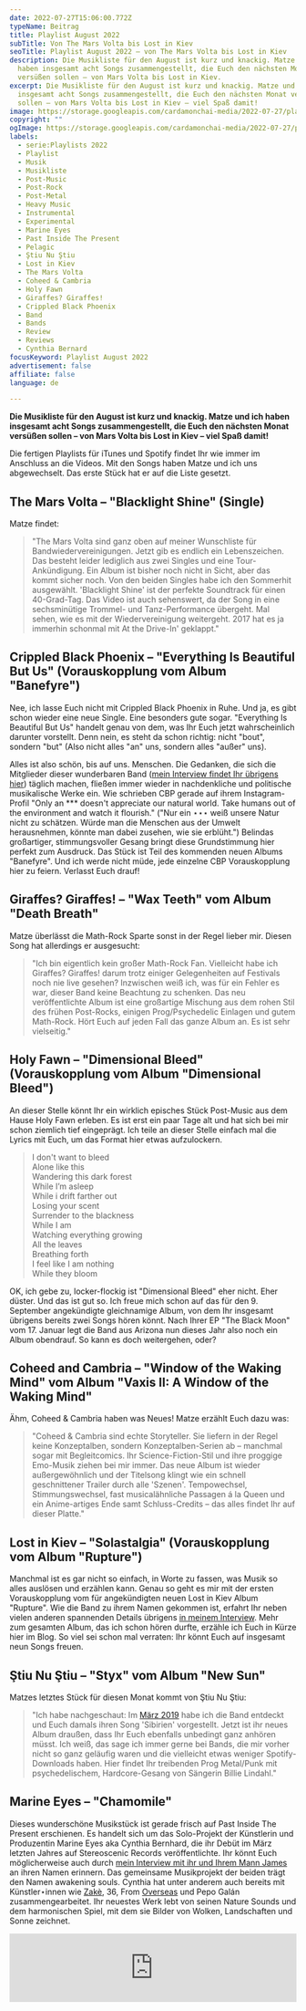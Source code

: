 ```yaml
---
date: 2022-07-27T15:06:00.772Z
typeName: Beitrag
title: Playlist August 2022
subTitle: Von The Mars Volta bis Lost in Kiev
seoTitle: Playlist August 2022 – von The Mars Volta bis Lost in Kiev
description: Die Musikliste für den August ist kurz und knackig. Matze und ich
  haben insgesamt acht Songs zusammengestellt, die Euch den nächsten Monat
  versüßen sollen – von Mars Volta bis Lost in Kiev.
excerpt: Die Musikliste für den August ist kurz und knackig. Matze und ich haben
  insgesamt acht Songs zusammengestellt, die Euch den nächsten Monat versüßen
  sollen – von Mars Volta bis Lost in Kiev – viel Spaß damit!
image: https://storage.googleapis.com/cardamonchai-media/2022-07-27/playlist-august-jpeg-imagine-080808_68625f_1024_768/640.webp
copyright: ""
ogImage: https://storage.googleapis.com/cardamonchai-media/2022-07-27/playlist-august-fb-jpeg-imagine-080808_625d5a_1200_628/640.webp
labels:
  - serie:Playlists 2022
  - Playlist
  - Musik
  - Musikliste
  - Post-Music
  - Post-Rock
  - Post-Metal
  - Heavy Music
  - Instrumental
  - Experimental
  - Marine Eyes
  - Past Inside The Present
  - Pelagic
  - Ştiu Nu Ştiu
  - Lost in Kiev
  - The Mars Volta
  - Coheed & Cambria
  - Holy Fawn
  - Giraffes? Giraffes!
  - Crippled Black Phoenix
  - Band
  - Bands
  - Review
  - Reviews
  - Cynthia Bernard
focusKeyword: Playlist August 2022
advertisement: false
affiliate: false
language: de

---
```


**Die Musikliste für den August ist kurz und knackig. Matze und ich haben insgesamt acht Songs zusammengestellt, die Euch den nächsten Monat versüßen sollen – von Mars Volta bis Lost in Kiev – viel Spaß damit!**

Die fertigen Playlists für iTunes und Spotify findet Ihr wie immer im Anschluss an die Videos. Mit den Songs haben Matze und ich uns abgewechselt. Das erste Stück hat er auf die Liste gesetzt.

## The Mars Volta – "Blacklight Shine" (Single)

Matze findet:

> "The Mars Volta sind ganz oben auf meiner Wunschliste für Bandwiedervereinigungen. Jetzt gib es endlich ein Lebenszeichen. Das besteht leider lediglich aus zwei Singles und eine Tour-Ankündigung. Ein Album ist bisher noch nicht in Sicht, aber das kommt sicher noch. Von den beiden Singles habe ich den Sommerhit ausgewählt. 'Blacklight Shine' ist der perfekte Soundtrack für einen 40-Grad-Tag. Das Video ist auch sehenswert, da der Song in eine sechsminütige Trommel- und Tanz-Performance übergeht. Mal sehen, wie es mit der Wiedervereinigung weitergeht. 2017 hat es ja immerhin schonmal mit At the Drive-In' geklappt."

<YouTube id="rYAR6bpf85Q" />

## Crippled Black Phoenix – "Everything Is Beautiful But Us" (Vorauskopplung vom Album "Banefyre")

Nee, ich lasse Euch nicht mit Crippled Black Phoenix in Ruhe. Und ja, es gibt schon wieder eine neue Single. Eine besonders gute sogar. "Everything Is Beautiful But Us" handelt genau von dem, was Ihr Euch jetzt wahrscheinlich darunter vorstellt. Denn nein, es steht da schon richtig: nicht "bout", sondern "but" (Also nicht alles "an" uns, sondern alles "außer" uns).

Alles ist also schön, bis auf uns. Menschen. Die Gedanken, die sich die Mitglieder dieser wunderbaren Band ([mein Interview findet Ihr übrigens hier](/2020/12/crippled-black-phoenix-interview/)) täglich machen, fließen immer wieder in nachdenkliche und politische musikalische Werke ein. Wie schrieben CBP gerade auf ihrem Instagram-Profil "Only an \*\*\* doesn't appreciate our natural world. Take humans out of the environment and watch it flourish." ("Nur ein ⋆⋆⋆ weiß unsere Natur nicht zu schätzen. Würde man die Menschen aus der Umwelt herausnehmen, könnte man dabei zusehen, wie sie erblüht.") Belindas großartiger, stimmungsvoller Gesang bringt diese Grundstimmung hier perfekt zum Ausdruck. Das Stück ist Teil des kommenden neuen Albums "Banefyre". Und ich werde nicht müde, jede einzelne CBP Vorauskopplung hier zu feiern. Verlasst Euch drauf!

<YouTube id="07XHKXhfah0" />

## Giraffes? Giraffes! – "Wax Teeth" vom Album "Death Breath"

Matze überlässt die Math-Rock Sparte sonst in der Regel lieber mir. Diesen Song hat allerdings er ausgesucht:

> "Ich bin eigentlich kein großer Math-Rock Fan. Vielleicht habe ich Giraffes? Giraffes! darum trotz einiger Gelegenheiten auf Festivals noch nie live gesehen? Inzwischen weiß ich, was für ein Fehler es war, dieser Band keine Beachtung zu schenken. Das neu veröffentlichte Album ist eine großartige Mischung aus dem rohen Stil des frühen Post-Rocks, einigen Prog/Psychedelic Einlagen und gutem Math-Rock. Hört Euch auf jeden Fall das ganze Album an. Es ist sehr vielseitig."

<YouTube id="sYPHRfS9OO0" />

## Holy Fawn – "Dimensional Bleed" (Vorauskopplung vom Album "Dimensional Bleed")

An dieser Stelle könnt Ihr ein wirklich episches Stück Post-Music aus dem Hause Holy Fawn erleben. Es ist erst ein paar Tage alt und hat sich bei mir schon ziemlich tief eingeprägt. Ich teile an dieser Stelle einfach mal die Lyrics mit Euch, um das Format hier etwas aufzulockern.

> I don't want to bleed<br/> Alone like this<br/> Wandering this dark forest<br/> While I’m asleep<br/> While i drift farther out<br/> Losing your scent<br/> Surrender to the blackness<br/> While I am<br/> Watching everything growing<br/> All the leaves<br/> Breathing forth<br/> I feel like I am nothing<br/> While they bloom<br/>

OK, ich gebe zu, locker-flockig ist "Dimensional Bleed" eher nicht. Eher düster. Und das ist gut so. Ich freue mich schon auf das für den 9. September angekündigte gleichnamige Album, von dem Ihr insgesamt übrigens bereits zwei Songs hören könnt. Nach Ihrer EP "The Black Moon" vom 17. Januar legt die Band aus Arizona nun dieses Jahr also noch ein Album obendrauf. So kann es doch weitergehen, oder?

<YouTube id="-CSMM0Id9mw" />

## Coheed and Cambria – "Window of the Waking Mind" vom Album "Vaxis II: A Window of the Waking Mind"

Ähm, Coheed & Cambria haben was Neues! Matze erzählt Euch dazu was:

> "Coheed & Cambria sind echte Storyteller. Sie liefern in der Regel keine Konzeptalben, sondern Konzeptalben-Serien ab – manchmal sogar mit Begleitcomics. Ihr Science-Fiction-Stil und ihre proggige Emo-Musik ziehen bei mir immer. Das neue Album ist wieder außergewöhnlich und der Titelsong klingt wie ein schnell geschnittener Trailer durch alle 'Szenen'. Tempowechsel, Stimmungswechsel, fast musicalähnliche Passagen á la Queen und ein Anime-artiges Ende samt Schluss-Credits – das alles findet Ihr auf dieser Platte."

<YouTube id="WscFSf_OjHA" />

## Lost in Kiev – "Solastalgia" (Vorauskopplung vom Album "Rupture")

Manchmal ist es gar nicht so einfach, in Worte zu fassen, was Musik so alles auslösen und erzählen kann. Genau so geht es mir mit der ersten Vorauskopplung vom für angekündigten neuen Lost in Kiev Album "Rupture". Wie die Band zu ihrem Namen gekommen ist, erfahrt Ihr neben vielen anderen spannenden Details übrigens [in meinem Interview](/2020/07/lost-in-kiev-interview/). Mehr zum gesamten Album, das ich schon hören durfte, erzähle ich Euch in Kürze hier im Blog. So viel sei schon mal verraten: Ihr könnt Euch auf insgesamt neun Songs freuen.

<YouTube id="LbL7kZzlpcg" />

## Ştiu Nu Ştiu – "Styx" vom Album "New Sun"

Matzes letztes Stück für diesen Monat kommt von Ştiu Nu Ştiu:

> "Ich habe nachgeschaut: Im [März 2019](/2019/03/10-songs-fuer-den-april/) habe ich die Band entdeckt und Euch damals ihren Song 'Sibirien' vorgestellt. Jetzt ist ihr neues Album draußen, dass Ihr Euch ebenfalls unbedingt ganz anhören müsst. Ich weiß, das sage ich immer gerne bei Bands, die mir vorher nicht so ganz geläufig waren und die vielleicht etwas weniger Spotify-Downloads haben. Hier findet Ihr treibenden Prog Metal/Punk mit psychedelischem, Hardcore-Gesang von Sängerin Billie Lindahl."

<YouTube id="l_bOVxoyJcM" />

## Marine Eyes – "Chamomile"

Dieses wunderschöne Musikstück ist gerade frisch auf Past Inside The Present erschienen. Es handelt sich um das Solo-Projekt der Künstlerin und Produzentin Marine Eyes aka Cynthia Bernhard, die ihr Debüt im März letzten Jahres auf Stereoscenic Records veröffentlichte. Ihr könnt Euch möglicherweise auch durch [mein Interview mit ihr und Ihrem Mann James](/2021/10/awakened-souls/) an ihren Namen erinnern. Das gemeinsame Musikprojekt der beiden trägt den Namen awakening souls. Cynthia hat unter anderem auch bereits mit Künstler⋆innen wie [Zakè](/2022/05/zake-sound-space-variations/), 36, From [Overseas](/2020/04/from-overseas-interview/) und Pepo Galán zusammengearbeitet. Ihr neuestes Werk lebt von seinen Nature Sounds und dem harmonischen Spiel, mit dem sie Bilder von Wolken, Landschaften und Sonne zeichnet.

<iframe
  style="border: 0; width: 100%; height: 120px;"
  src="https://bandcamp.com/EmbeddedPlayer/album=2724893815/size=large/bgcol=ffffff/linkcol=5c9b72/tracklist=false/artwork=small/transparent=true/"
  seamless
>
  <a href="https://pitp.bandcamp.com/album/chamomile">
    chamomile by marine eyes
  </a>
</iframe>

<Playlist
  spotify="5IegixYN00rbrt7NsIfAOI?si=ea56f9d244d44589"
  itunes="2022-07-27-rock-n-roll-vegan/pl.u-89M6iXeGBGJ"
/>
